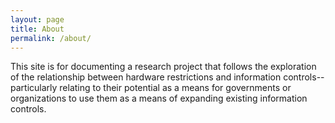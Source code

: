 ```yaml
---
layout: page
title: About
permalink: /about/
---
```


This site is for documenting a research project that follows the exploration of the relationship between hardware restrictions and information controls-- particularly relating to their potential as a means for governments or organizations to use them as a means of expanding existing information controls.
